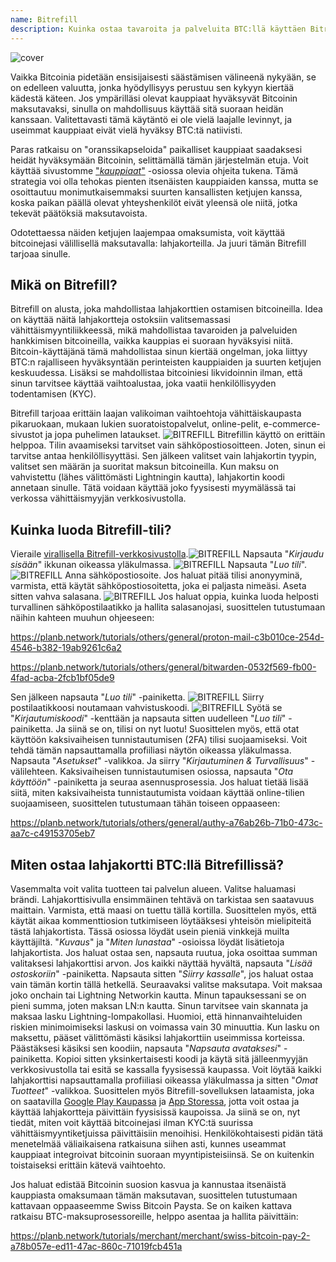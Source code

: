 ```yaml
---
name: Bitrefill
description: Kuinka ostaa tavaroita ja palveluita BTC:llä käyttäen Bitrefilliä?
---
```

![cover](assets/cover.webp)

Vaikka Bitcoinia pidetään ensisijaisesti säästämisen välineenä nykyään, se on edelleen valuutta, jonka hyödyllisyys perustuu sen kykyyn kiertää kädestä käteen. Jos ympärilläsi olevat kauppiaat hyväksyvät Bitcoinin maksutavaksi, sinulla on mahdollisuus käyttää sitä suoraan heidän kanssaan. Valitettavasti tämä käytäntö ei ole vielä laajalle levinnyt, ja useimmat kauppiaat eivät vielä hyväksy BTC:tä natiivisti.

Paras ratkaisu on "oranssikapseloida" paikalliset kauppiaat saadaksesi heidät hyväksymään Bitcoinin, selittämällä tämän järjestelmän etuja. Voit käyttää sivustomme ["*kauppiaat*"](https://planb.network/tutorials/merchant) -osiossa olevia ohjeita tukena. Tämä strategia voi olla tehokas pienten itsenäisten kauppiaiden kanssa, mutta se osoittautuu monimutkaisemmaksi suurten kansallisten ketjujen kanssa, koska paikan päällä olevat yhteyshenkilöt eivät yleensä ole niitä, jotka tekevät päätöksiä maksutavoista.

Odotettaessa näiden ketjujen laajempaa omaksumista, voit käyttää bitcoinejasi välillisellä maksutavalla: lahjakorteilla. Ja juuri tämän Bitrefill tarjoaa sinulle.

## Mikä on Bitrefill?

Bitrefill on alusta, joka mahdollistaa lahjakorttien ostamisen bitcoineilla. Idea on käyttää näitä lahjakortteja ostoksiin valitsemassasi vähittäismyyntiliikkeessä, mikä mahdollistaa tavaroiden ja palveluiden hankkimisen bitcoineilla, vaikka kauppias ei suoraan hyväksyisi niitä. Bitcoin-käyttäjänä tämä mahdollistaa sinun kiertää ongelman, joka liittyy BTC:n rajalliseen hyväksyntään perinteisten kauppiaiden ja suurten ketjujen keskuudessa. Lisäksi se mahdollistaa bitcoiniesi likvidoinnin ilman, että sinun tarvitsee käyttää vaihtoalustaa, joka vaatii henkilöllisyyden todentamisen (KYC).

Bitrefill tarjoaa erittäin laajan valikoiman vaihtoehtoja vähittäiskaupasta pikaruokaan, mukaan lukien suoratoistopalvelut, online-pelit, e-commerce-sivustot ja jopa puhelimen lataukset.
![BITREFILL](assets/notext/01.webp)
Bitrefillin käyttö on erittäin helppoa. Tilin avaamiseksi tarvitset vain sähköpostiosoitteen. Joten, sinun ei tarvitse antaa henkilöllisyyttäsi. Sen jälkeen valitset vain lahjakortin tyypin, valitset sen määrän ja suoritat maksun bitcoineilla. Kun maksu on vahvistettu (lähes välittömästi Lightningin kautta), lahjakortin koodi annetaan sinulle. Tätä voidaan käyttää joko fyysisesti myymälässä tai verkossa vähittäismyyjän verkkosivustolla.

## Kuinka luoda Bitrefill-tili?
Vieraile [virallisella Bitrefill-verkkosivustolla](https://www.bitrefill.com).![BITREFILL](assets/notext/02.webp)
Napsauta "*Kirjaudu sisään*" ikkunan oikeassa yläkulmassa.
![BITREFILL](assets/notext/03.webp)
Napsauta "*Luo tili*".
![BITREFILL](assets/notext/04.webp)
Anna sähköpostiosoite. Jos haluat pitää tilisi anonyyminä, varmista, että käytät sähköpostiosoitetta, joka ei paljasta nimeäsi. Aseta sitten vahva salasana.
![BITREFILL](assets/notext/05.webp)
Jos haluat oppia, kuinka luoda helposti turvallinen sähköpostilaatikko ja hallita salasanojasi, suosittelen tutustumaan näihin kahteen muuhun ohjeeseen:

https://planb.network/tutorials/others/general/proton-mail-c3b010ce-254d-4546-b382-19ab9261c6a2

https://planb.network/tutorials/others/general/bitwarden-0532f569-fb00-4fad-acba-2fcb1bf05de9

Sen jälkeen napsauta "*Luo tili*" -painiketta.
![BITREFILL](assets/notext/06.webp)
Siirry postilaatikkoosi noutamaan vahvistuskoodi.
![BITREFILL](assets/notext/07.webp)
Syötä se "*Kirjautumiskoodi*" -kenttään ja napsauta sitten uudelleen "*Luo tili*" -painiketta.
Ja siinä se on, tilisi on nyt luotu!
Suosittelen myös, että otat käyttöön kaksivaiheisen tunnistautumisen (2FA) tilisi suojaamiseksi. Voit tehdä tämän napsauttamalla profiiliasi näytön oikeassa yläkulmassa.
Napsauta "*Asetukset*" -valikkoa.
Ja siirry "*Kirjautuminen & Turvallisuus*" -välilehteen.
Kaksivaiheisen tunnistautumisen osiossa, napsauta "*Ota käyttöön*" -painiketta ja seuraa asennusprosessia.
Jos haluat tietää lisää siitä, miten kaksivaiheista tunnistautumista voidaan käyttää online-tilien suojaamiseen, suosittelen tutustumaan tähän toiseen oppaaseen:

https://planb.network/tutorials/others/general/authy-a76ab26b-71b0-473c-aa7c-c49153705eb7

## Miten ostaa lahjakortti BTC:llä Bitrefillissä?

Vasemmalta voit valita tuotteen tai palvelun alueen.
Valitse haluamasi brändi.
Lahjakorttisivulla ensimmäinen tehtävä on tarkistaa sen saatavuus maittain. Varmista, että maasi on tuettu tällä kortilla.
Suosittelen myös, että käytät aikaa kommenttiosion tutkimiseen löytääksesi yhteisön mielipiteitä tästä lahjakortista.
Tässä osiossa löydät usein pieniä vinkkejä muilta käyttäjiltä.
"*Kuvaus*" ja "*Miten lunastaa*" -osioissa löydät lisätietoja lahjakortista.
Jos haluat ostaa sen, napsauta ruutua, joka osoittaa summan valitaksesi lahjakorttisi arvon.
Jos kaikki näyttää hyvältä, napsauta "*Lisää ostoskoriin*" -painiketta.
Napsauta sitten "*Siirry kassalle*", jos haluat ostaa vain tämän kortin tällä hetkellä.
Seuraavaksi valitse maksutapa. Voit maksaa joko onchain tai Lightning Networkin kautta. Minun tapauksessani se on pieni summa, joten maksan LN:n kautta.
Sinun tarvitsee vain skannata ja maksaa lasku Lightning-lompakollasi. Huomioi, että hinnanvaihteluiden riskien minimoimiseksi laskusi on voimassa vain 30 minuuttia.
Kun lasku on maksettu, pääset välittömästi käsiksi lahjakorttiin useimmissa korteissa.
Päästäksesi käsiksi sen koodiin, napsauta "*Napsauta avataksesi*" -painiketta.
Kopioi sitten yksinkertaisesti koodi ja käytä sitä jälleenmyyjän verkkosivustolla tai esitä se kassalla fyysisessä kaupassa.
Voit löytää kaikki lahjakorttisi napsauttamalla profiiliasi oikeassa yläkulmassa ja sitten "*Omat Tuotteet*" -valikkoa.
Suosittelen myös Bitrefill-sovelluksen lataamista, joka on saatavilla [Google Play Kaupassa](https://play.google.com/store/apps/details?id=com.bitrefill.app) ja [App Storessa](https://apps.apple.com/in/app/bitrefill/id1378102623), jotta voit ostaa ja käyttää lahjakortteja päivittäin fyysisissä kaupoissa.
Ja siinä se on, nyt tiedät, miten voit käyttää bitcoinejasi ilman KYC:tä suurissa vähittäismyyntiketjuissa päivittäisiin menoihisi. Henkilökohtaisesti pidän tätä menetelmää väliaikaisena ratkaisuna siihen asti, kunnes useammat kauppiaat integroivat bitcoinin suoraan myyntipisteisiinsä. Se on kuitenkin toistaiseksi erittäin kätevä vaihtoehto.

Jos haluat edistää Bitcoinin suosion kasvua ja kannustaa itsenäistä kauppiasta omaksumaan tämän maksutavan, suosittelen tutustumaan kattavaan oppaaseemme Swiss Bitcoin Paysta. Se on kaiken kattava ratkaisu BTC-maksuprosessoreille, helppo asentaa ja hallita päivittäin:

https://planb.network/tutorials/merchant/merchant/swiss-bitcoin-pay-2-a78b057e-ed11-47ac-860c-71019fcb451a
